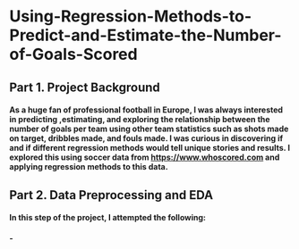 # Using-Regression-Methods-to-Predict-and-Estimate-the-Number-of-Goals-Scored

## Part 1. Project Background

#### As a huge fan of professional football in Europe, I was always interested in predicting ,estimating, and exploring the relationship between the number of goals per team using other team statistics such as shots made on target, dribbles made, and fouls made. I was curious in discovering if and if different regression methods would tell unique stories and results. I explored this using soccer data from https://www.whoscored.com and applying regression methods to this data.

## Part 2. Data Preprocessing and EDA

#### In this step of the project, I attempted the following:
#### -

